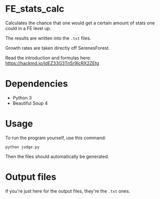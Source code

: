 # FE_stats_calc
Calculates the chance that one would get a certain amount of stats one could in a FE level up.

The results are written into the `.txt` files.

Growth rates are taken directly off SerenesForest.

Read the introduction and formulas here: https://hackmd.io/IdEZ33G3TnSr9lcRX2ZEtg

# Dependencies

* Python 3
* Beautiful Soup 4

# Usage
To run the program yourself, use this command:
```
python judge.py
```
Then the files should automatically be generated.

# Output files
If you're just here for the output files, they're the `.txt` ones.